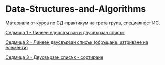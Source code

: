 # Data-Structures-and-Algorithms
Материали от курса по СД-практикум на трета група, специалност ИС.

[Седмица 1 - Линеен едносвързан и двусвързан списък](https://github.com/DenitsaStoianova/Data-Structures-and-Algorithms/tree/main/Week01)

[Седмица 2 - Линеен двусвързан списък (обръщане, изтриване на елементи)](https://github.com/DenitsaStoianova/Data-Structures-and-Algorithms/tree/main/Week02)

[Седмица 3 - Двусвързан списък - сортиране](https://github.com/DenitsaStoianova/Data-Structures-and-Algorithms/tree/main/Week03)
